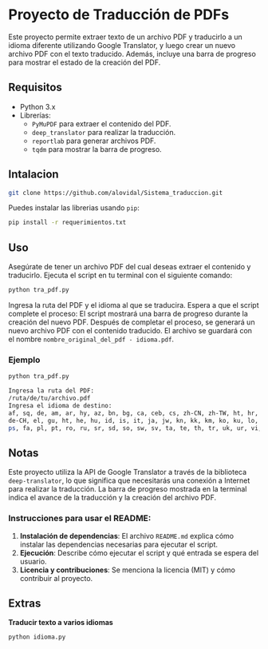 # Proyecto de Traducción de PDFs

Este proyecto permite extraer texto de un archivo PDF y traducirlo a un idioma diferente utilizando Google Translator, y luego crear un nuevo archivo PDF con el texto traducido. Además, incluye una barra de progreso para mostrar el estado de la creación del PDF.

## Requisitos

- Python 3.x
- Librerías:
  - `PyMuPDF` para extraer el contenido del PDF.
  - `deep_translator` para realizar la traducción.
  - `reportlab` para generar archivos PDF.
  - `tqdm` para mostrar la barra de progreso.

## Intalacion
```bash
git clone https://github.com/alovidal/Sistema_traduccion.git
```

Puedes instalar las librerias usando `pip`:

```bash
pip install -r requerimientos.txt
```
## Uso
Asegúrate de tener un archivo PDF del cual deseas extraer el contenido y traducirlo.
Ejecuta el script en tu terminal con el siguiente comando:

```bash
python tra_pdf.py
```

Ingresa la ruta del PDF y el idioma al que se traducira. Espera a que el script complete el proceso: El script mostrará una barra de progreso durante la creación del nuevo PDF.
Después de completar el proceso, se generará un nuevo archivo PDF con el contenido traducido. El archivo se guardará con el nombre `nombre_original_del_pdf - idioma.pdf`.

### Ejemplo

```bash
python tra_pdf.py
```

```bash
Ingresa la ruta del PDF:
/ruta/de/tu/archivo.pdf
Ingresa el idioma de destino:
af, sq, de, am, ar, hy, az, bn, bg, ca, ceb, cs, zh-CN, zh-TW, ht, hr, da, nl, en, et, tl, fi, fr, gl, ka,
de-CH, el, gu, ht, he, hu, id, is, it, ja, jw, kn, kk, km, ko, ku, lo, lv, lt, mk, ms, ml, mr, mn, ne, no,
ps, fa, pl, pt, ro, ru, sr, sd, so, sw, sv, ta, te, th, tr, uk, ur, vi, cy, yi, zu
```

## Notas

Este proyecto utiliza la API de Google Translator a través de la biblioteca `deep-translator`, lo que significa que necesitarás una conexión a Internet para realizar la traducción.
La barra de progreso mostrada en la terminal indica el avance de la traducción y la creación del archivo PDF.

### Instrucciones para usar el README:
1. **Instalación de dependencias**: El archivo `README.md` explica cómo instalar las dependencias necesarias para ejecutar el script.
2. **Ejecución**: Describe cómo ejecutar el script y qué entrada se espera del usuario.
3. **Licencia y contribuciones**: Se menciona la licencia (MIT) y cómo contribuir al proyecto.

## Extras
**Traducir texto a varios idiomas**
``` bash
python idioma.py
```

